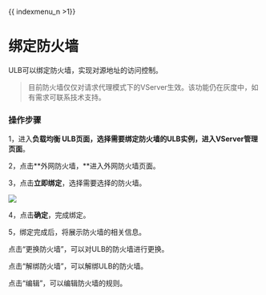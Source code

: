 {{ indexmenu_n >1}}

# 绑定防火墙

ULB可以绑定防火墙，实现对源地址的访问控制。

> 目前防火墙仅仅对请求代理模式下的VServer生效。该功能仍在灰度中，如有需求可联系技术支持。

### 操作步骤

1，进入**负载均衡 ULB页面，**选择需要绑定防火墙的ULB实例，进入**VServer管理页面**。

2，点击**外网防火墙，**进入外网防火墙页面。

3，点击**立即绑定**，选择需要选择的防火墙。

![](../../../.gitbook/assets/image%20%2830%29.png)

4，点击**确定**，完成绑定。 

5，绑定完成后，将展示防火墙的相关信息。

点击“更换防火墙”，可以对ULB的防火墙进行更换。

点击“解绑防火墙”，可以解绑ULB的防火墙。

点击“编辑”，可以编辑防火墙的规则。  


